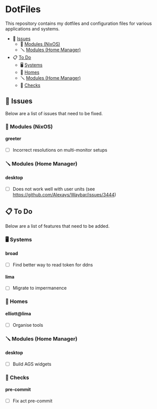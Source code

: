 # DotFiles

This repository contains my dotfiles and configuration files for various applications and systems.

- :bug: [Issues](#bug-issues)
    - :wrench: [Modules (NixOS)](#wrench-modules-(nixos))
    - :screwdriver: [Modules (Home Manager)](#screwdriver-modules-(home-manager))
- :clipboard: [To Do](#clipboard-todo)
    - :desktop_computer: [Systems](#desktop_computer-systems-1)
    - :house_with_garden: [Homes](#house_with_garden-homes-1)
    - :screwdriver: [Modules (Home Manager)](#screwdriver-modules-(home-manager)-1)
    - :test_tube: [Checks](#test_tube-checks-1)

## :bug: Issues

Below are a list of issues that need to be fixed.

### :wrench: Modules (NixOS)

#### **greeter**
- [ ] Incorrect resolutions on multi-monitor setups

### :screwdriver: Modules (Home Manager)

#### **desktop**
- [ ] Does not work well with user units (see https://github.com/Alexays/Waybar/issues/3444)

## :clipboard: To Do

Below are a list of features that need to be added.

### :desktop_computer: Systems

#### **broad**
- [ ] Find better way to read token for ddns

#### **lima**
- [ ] Migrate to impermanence

### :house_with_garden: Homes

#### **elliott@lima**
- [ ] Organise tools

### :screwdriver: Modules (Home Manager)

#### **desktop**
- [ ] Build AGS widgets

### :test_tube: Checks

#### **pre-commit**
- [ ] Fix act pre-commit

